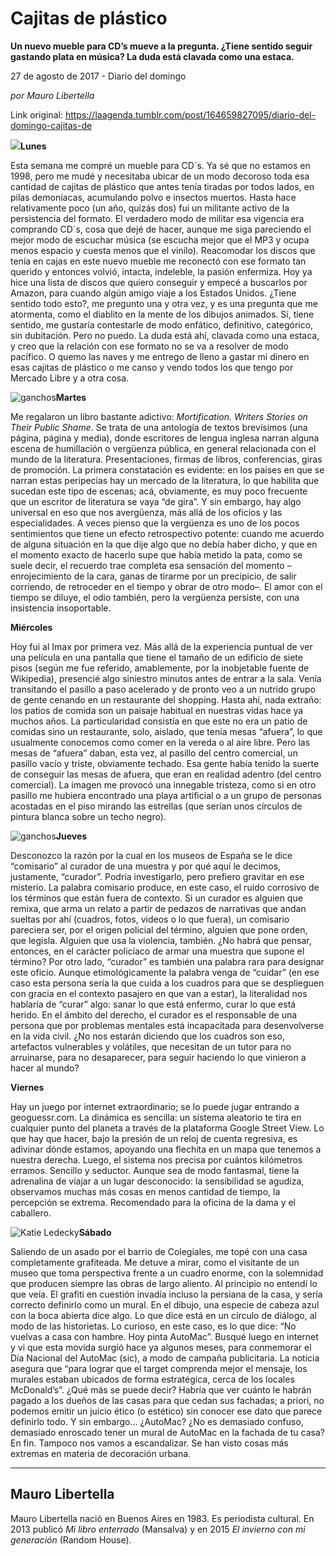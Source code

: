 # Cajitas de plástico

**Un nuevo mueble para CD’s mueve a la pregunta. ¿Tiene sentido seguir gastando plata en música? La duda está clavada como una estaca.**

27 de agosto de 2017 - Diario del domingo

_por Mauro Libertella_

Link original: https://laagenda.tumblr.com/post/164659827095/diario-del-domingo-cajitas-de

![](https://64.media.tumblr.com/e25b28afa882a2ed0ce3b11705c23856/tumblr_inline_pdvzvtmyjs1t6q87u_500.jpg)**Lunes**   

Esta semana me compré un mueble para CD´s. Ya sé que no estamos en 1998, pero me mudé y necesitaba ubicar de un modo decoroso toda esa cantidad de cajitas de plástico que antes tenía tiradas por todos lados, en pilas demoníacas, acumulando polvo e insectos muertos. Hasta hace relativamente poco (un año, quizás dos) fui un militante activo de la persistencia del formato. El verdadero modo de militar esa vigencia era comprando CD´s, cosa que dejé de hacer, aunque me siga pareciendo el mejor modo de escuchar música (se escucha mejor que el MP3 y ocupa menos espacio y cuesta menos que el vinilo). Reacomodar los discos que tenía en cajas en este nuevo mueble me reconectó con ese formato tan querido y entonces volvió, intacta, indeleble, la pasión enfermiza. Hoy ya hice una lista de discos que quiero conseguir y empecé a buscarlos por Amazon, para cuando algún amigo viaje a los Estados Unidos. ¿Tiene sentido todo esto?, me pregunto una y otra vez, y es una pregunta que me atormenta, como el diablito en la mente de los dibujos animados. Sí, tiene sentido, me gustaría contestarle de modo enfático, definitivo, categórico, sin dubitación. Pero no puedo. La duda está ahí, clavada como una estaca, y creo que la relación con ese formato no se va a resolver de modo pacífico. O quemo las naves y me entrego de lleno a gastar mi dinero en esas cajitas de plástico o me canso y vendo todos los que tengo por Mercado Libre y a otra cosa. 

![ganchos](https://64.media.tumblr.com/e25b28afa882a2ed0ce3b11705c23856/tumblr_inline_pdvzvtmyjs1t6q87u_500.jpg)**Martes**  

Me regalaron un libro bastante adictivo: *Mortification. Writers Stories on Their Public Shame*. Se trata de una antología de textos brevísimos (una página, página y media), donde escritores de lengua inglesa narran alguna escena de humillación o vergüenza pública, en general relacionada con el mundo de la literatura. Presentaciones, firmas de libros, conferencias, giras de promoción. La primera constatación es evidente: en los países en que se narran estas peripecias hay un mercado de la literatura, lo que habilita que sucedan este tipo de escenas; acá, obviamente, es muy poco frecuente que un escritor de literatura se vaya “de gira”. Y sin embargo, hay algo universal en eso que nos avergüenza, más allá de los oficios y las especialidades. A veces pienso que la vergüenza es uno de los pocos sentimientos que tiene un efecto retrospectivo potente: cuando me acuerdo de alguna situación en la que dije algo que no debía haber dicho, y que en el momento exacto de hacerlo supe que había metido la pata, como se suele decir, el recuerdo trae completa esa sensación del momento –enrojecimiento de la cara, ganas de tirarme por un precipicio, de salir corriendo, de retroceder en el tiempo y obrar de otro modo–. El amor con el tiempo se diluye, el odio también, pero la vergüenza persiste, con una insistencia insoportable. 

**Miércoles**  

Hoy fui al Imax por primera vez. Más allá de la experiencia puntual de ver una película en una pantalla que tiene el tamaño de un edificio de siete pisos (según me fue referido, amablemente, por la inobjetable fuente de Wikipedia), presencié algo siniestro minutos antes de entrar a la sala. Venía transitando el pasillo a paso acelerado y de pronto veo a un nutrido grupo de gente cenando en un restaurante del shopping. Hasta ahí, nada extraño: los patios de comida son un paisaje habitual en nuestras vidas hace ya muchos años. La particularidad consistía en que este no era un patio de comidas sino un restaurante, solo, aislado, que tenía mesas “afuera”, lo que usualmente conocemos como comer en la vereda o al aire libre. Pero las mesas de “afuera” daban, esta vez, al pasillo del centro comercial, un pasillo vacío y triste, obviamente techado. Esa gente había tenido la suerte de conseguir las mesas de afuera, que eran en realidad adentro (del centro comercial). La imagen me provocó una innegable tristeza, como si en otro pasillo me hubiera encontrado una playa artificial o a un grupo de personas acostadas en el piso mirando las estrellas (que serían unos círculos de pintura blanca sobre un techo negro). 

![ganchos](https://64.media.tumblr.com/dc8c1bdaf75ba4fe5b0b0f1d766d4c9b/tumblr_inline_pdvzvt7hKJ1t6q87u_500.jpg)**Jueves**  

Desconozco la razón por la cual en los museos de España se le dice “comisario” al curador de una muestra y por qué aquí le decimos, justamente, “curador”. Podría investigarlo, pero prefiero gravitar en ese misterio. La palabra comisario produce, en este caso, el ruido corrosivo de los términos que están fuera de contexto. Si un curador es alguien que remixa, que arma un relato a partir de pedazos de narrativas que andan sueltas por ahí (cuadros, fotos, videos o lo que fuera), un comisario pareciera ser, por el origen policial del término, alguien que pone orden, que legisla. Alguien que usa la violencia, también. ¿No habrá que pensar, entonces, en el carácter policíaco de armar una muestra que supone el término? Por otro lado, “curador” es también una palabra rara para designar este oficio. Aunque etimológicamente la palabra venga de “cuidar” (en ese caso esta persona sería la que cuida a los cuadros para que se desplieguen con gracia en el contexto pasajero en que van a estar), la literalidad nos hablaría de “curar” algo: sanar lo que está enfermo, curar lo que está herido. En el ámbito del derecho, el curador es el responsable de una persona que por problemas mentales está incapacitada para desenvolverse en la vida civil. ¿No nos estarán diciendo que los cuadros son eso, artefactos vulnerables y volátiles, que necesitan de un tutor para no arruinarse, para no desaparecer, para seguir haciendo lo que vinieron a hacer al mundo? 

**Viernes**  

Hay un juego por internet extraordinario; se lo puede jugar entrando a geoguessr.com. La dinámica es sencilla: un sistema aleatorio te tira en cualquier punto del planeta a través de la plataforma Google Street View. Lo que hay que hacer, bajo la presión de un reloj de cuenta regresiva, es adivinar dónde estamos, apoyando una flechita en un mapa que tenemos a nuestra derecha. Luego, el sistema nos precisa por cuántos kilómetros erramos. Sencillo y seductor. Aunque sea de modo fantasmal, tiene la adrenalina de viajar a un lugar desconocido: la sensibilidad se agudiza, observamos muchas más cosas en menos cantidad de tiempo, la percepción se extrema. Recomendado para la oficina de la dama y el caballero. 

![Katie Ledecky](https://64.media.tumblr.com/b7df8e0b67984cbf030a4e543b1af8e7/tumblr_inline_pdvzvu8q8v1t6q87u_250.jpg)**Sábado**  

Saliendo de un asado por el barrio de Colegiales, me topé con una casa completamente grafiteada. Me detuve a mirar, como el visitante de un museo que toma perspectiva frente a un cuadro enorme, con la solemnidad que producen siempre las obras de largo aliento. Al principio no entendí lo que veía. El grafiti en cuestión invadía incluso la persiana de la casa, y sería correcto definirlo como un mural. En el dibujo, una especie de cabeza azul con la boca abierta dice algo. Lo que dice está en un círculo de diálogo, al modo de las historietas. Lo curioso, en este caso, es lo que dice: “No vuelvas a casa con hambre. Hoy pinta AutoMac”. Busqué luego en internet y vi que esta movida surgió hace ya algunos meses, para conmemorar el Día Nacional del AutoMac (sic), a modo de campaña publicitaria. La noticia asegura que “para lograr que el target comprenda mejor el mensaje, los murales estaban ubicados de forma estratégica, cerca de los locales McDonald’s”. ¿Qué más se puede decir? Habría que ver cuánto le habrán pagado a los dueños de las casas para que cedan sus fachadas; a priori, no podemos emitir un juicio ético (o estético) sin conocer ese dato que parece definirlo todo. Y sin embargo… ¿AutoMac? ¿No es demasiado confuso, demasiado enroscado tener un mural de AutoMac en la fachada de tu casa? En fin. Tampoco nos vamos a escandalizar. Se han visto cosas más extremas en materia de decoración urbana. 

  




---

Mauro Libertella
----------------

 Mauro Libertella nació en Buenos Aires en 1983. Es periodista cultural. En 2013 publicó *Mi libro enterrado* (Mansalva) y en 2015 *El invierno con mi generación* (Random House).

